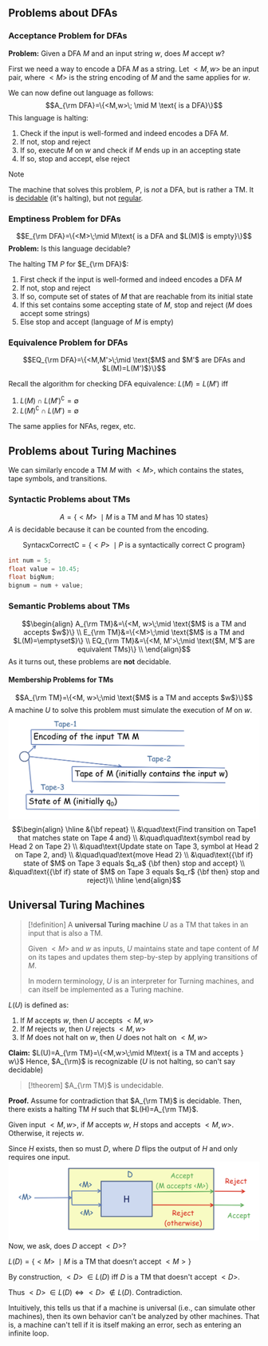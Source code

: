 ## Problems about DFAs
### Acceptance Problem for DFAs

**Problem:** Given a DFA $M$ and an input string $w$, does $M$ accept $w$?

First we need a way to encode a DFA $M$ as a string. Let $<M, w>$ be an input pair, where $<M>$ is the string encoding of $M$ and the same applies for $w$.

We can now define out language as follows:
$$A_{\rm DFA}=\{<M,w>\; \mid M \text{ is a DFA}\}$$
This language is halting:
1. Check if the input is well-formed and indeed encodes a DFA $M$.
2. If not, stop and reject
3. If so, execute $M$ on $w$ and check if $M$ ends up in an accepting state
4. If so, stop and accept, else reject

>[!note]
>The machine that solves this problem, $P$, is *not* a DFA, but is rather a TM. It is [decidable](Recursive%20Languages.md) (it's halting), but not [regular](Deterministic%20Finite%20Automata%20(DFA).md#Formal%20Languages#Regular%20Languages).

### Emptiness Problem for DFAs
$$E_{\rm DFA}=\{<M>\;\mid M\text{ is a DFA and $L(M)$ is empty}\}$$
**Problem:** Is this language decidable?

The halting TM $P$ for $E_{\rm DFA}$:
1. First check if the input is well-formed and indeed encodes a DFA $M$
2. If not, stop and reject
3. If so, compute set of states of $M$ that are reachable from its initial state
4. If this set contains some accepting state of $M$, stop and reject ($M$ does accept some strings)
5. Else stop and accept (language of $M$ is empty)

### Equivalence Problem for DFAs

$$EQ_{\rm DFA}=\{<M,M'>\;\mid \text{$M$ and $M'$ are DFAs and $L(M)=L(M')$}\}$$

Recall the algorithm for checking DFA equivalence:
$L(M)=L(M')$ iff
1. $L(M)\cap L(M')^\complement=\emptyset$
2. $L(M)^\complement\cap L(M')=\emptyset$

The same applies for NFAs, regex, etc.

## Problems about Turing Machines

We can similarly encode a TM $M$ with $<M>$, which contains the states, tape symbols, and transitions.

### Syntactic Problems about TMs
$$A=\{<M>\;\mid\text{$M$ is a TM and $M$ has 10 states}\}$$
$A$ is decidable because it can be counted from the encoding.

$$\mathrm{SyntacxCorrectC}=\{<P>\;\mid \text{$P$ is a syntactically correct C program}\}$$
```c
int num = 5;
float value = 10.45;
float bigNum;
bignum = num + value;
```

### Semantic Problems about TMs
$$\begin{align}
A_{\rm TM}&=\{<M, w>\;\mid \text{$M$ is a TM and accepts $w$}\} \\
E_{\rm TM}&=\{<M>\;\mid \text{$M$ is a TM and $L(M)=\emptyset$}\} \\
EQ_{\rm TM}&=\{<M, M'>\;\mid \text{$M, M'$ are equivalent TMs}\} \\
\end{align}$$
As it turns out, these problems are **not** decidable.

#### Membership Problems for TMs
$$A_{\rm TM}=\{<M, w>\;\mid \text{$M$ is a TM and accepts $w$}\}$$
A machine $U$ to solve this problem must simulate the execution of $M$ on $w$. 
![](Pasted%20image%2020231024124237.png)
$$\begin{align}
\hline
&{\bf repeat} \\
&\quad\text{Find transition on Tape1 that matches state on Tape 4 and} \\ &\quad\quad\text{symbol read by Head 2 on Tape 2} \\
&\quad\text{Update state on Tape 3, symbol at Head 2 on Tape 2, and} \\ &\quad\quad\text{move Head 2} \\
&\quad\text{{\bf if} state of $M$ on Tape 3 equals $q_a$ {\bf then} stop and accept} \\
&\quad\text{{\bf if} state of $M$ on Tape 3 equals $q_r$ {\bf then} stop and reject}\\
\hline
\end{align}$$

## Universal Turing Machines

>[!definition]
>A **universal Turing machine** $U$ as a TM that takes in an input that is also a TM.
>
>Given $<M>$ and $w$ as inputs, $U$ maintains state and tape content of $M$ on its tapes and updates them step-by-step by applying transitions of $M$.
>
>In modern terminology, $U$ is an interpreter for Turning machines, and can itself be implemented as a Turing machine.

$L(U)$ is defined as:
1. If $M$ accepts $w$, then $U$ accepts $<M,w>$
2. If $M$ rejects $w$, then $U$ rejects $<M,w>$
3. If $M$ does not halt on $w$, then $U$ does not halt on $<M,w>$

**Claim:** $L(U)=A_{\rm TM}=\{<M,w>\;\mid M\text{ is a TM and accepts } w\}$
Hence, $A_{\rm}$ is recognizable ($U$ is not halting, so can't say decidable)

>[!theorem]
>$A_{\rm TM}$ is undecidable.

**Proof.** Assume for contradiction that $A_{\rm TM}$ is decidable. Then, there exists a halting TM $H$ such that $L(H)=A_{\rm TM}$.

Given input $<M,w>$, if $M$ accepts $w$, $H$ stops and accepts $<M, w>$. Otherwise, it rejects $w$.

Since $H$ exists, then so must $D$, where $D$ flips the output of $H$ and only requires one input.
![](Pasted%20image%2020231024130043.png)
Now, we ask, does $D$ accept $<D>$?

$L(D)=\{<M>\;\mid M\text{ is a TM that doesn't accept }<M>\}$

By construction, $<D>\;\in L(D)$ iff $D$ is a TM that doesn't accept $<D>$.

Thus $<D>\;\in L(D)\iff <D>\;\notin L(D)$. Contradiction. 

Intuitively, this tells us that if a machine is universal (i.e., can simulate other machines), then its own behavior can't be analyzed by other machines. That is, a machine can't tell if it is itself making an error, sech as entering an infinite loop.